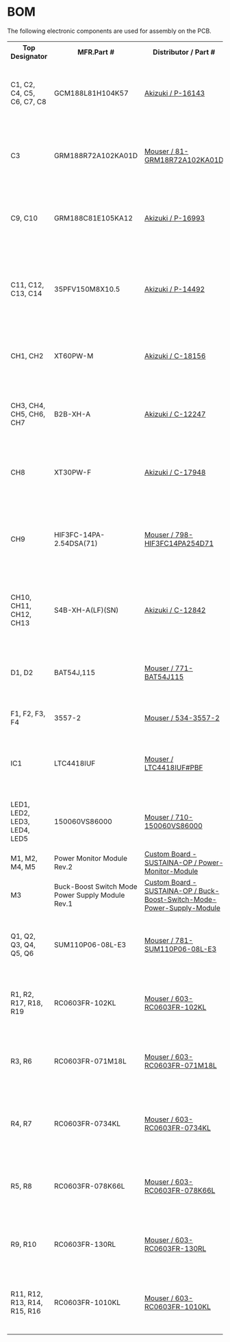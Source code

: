 <html lang="en">

<head>
	<meta charset="uft-8">
	<meta name="author" content="Masato Kubotera">
    <meta name="description" content="">
</head>

<body>
	<h1>BOM</h1>
        <p>
        The following electronic components are used for assembly on the PCB.
        <table>
                <tr>
                    <th>Top Designator</th>
                    <th>MFR.Part #</th>
                    <th>Distributor / Part #</th>
                    <th>Manufacturer</th>
                    <th>Part Detail</th>
                </tr>
                <tr>
                    <td>C1, C2, C4, C5, C6, C7, C8</td>
                    <td>GCM188L81H104K57</td>
                    <td><a href="https://akizukidenshi.com/catalog/g/gP-16143/">Akizuki / P-16143</a></td>
                    <td>Murata Electronics</td>
                    <td>Multilayer Ceramic Capacitor SMD 0.1uF 50V ±10% X8L 0603</td>
                </tr>
                <tr>
                    <td>C3</td>
                    <td>GRM188R72A102KA01D</td>
                    <td><a href="https://www.mouser.jp/ProductDetail/81-GRM18R72A102KA01D">Mouser / 81-GRM18R72A102KA01D</a></td>
                    <td>Murata Electronics</td>
                    <td>Multilayer Ceramic Capacitor SMD 1nF 100V ±10% X7R 0603</td>
                </tr>
                <tr>
                    <td>C9, C10</td>
                    <td>GRM188C81E105KA12</td>
                    <td><a href="https://akizukidenshi.com/catalog/g/gP-16993/">Akizuki / P-16993</a></td>
                    <td>Murata Electronics</td>
                    <td>Multilayer Ceramic Capacitor SMD 1uF 25V ±10% X6S 0603</td>
                </tr>
                <tr>
                    <td>C11, C12, C13, C14</td>
                    <td>35PFV150M8X10.5</td>
                    <td><a href="https://akizukidenshi.com/catalog/g/gP-14492/">Akizuki / P-14492</a></td>
                    <td>Rubycon</td>
                    <td>Aluminum Organic Polymer Capacitor SMD 150uF 35V 20% PFV AEC-Q200</td>
                </tr>
                <tr>
                    <td>CH1, CH2</td>
                    <td>XT60PW-M</td>
                    <td><a href="https://akizukidenshi.com/catalog/g/gC-18156/">Akizuki / C-18156</a></td>
                    <td><a href="https://www.china-amass.com/product/contain/1547q0bG8r4v98s7">Amass</a></td>
                    <td>High Current Board Connector - Male 35A 600V</td>
                </tr>
                <tr>
                    <td>CH3, CH4, CH5, CH6, CH7</td>
                    <td>B2B-XH-A</td>
                    <td><a href="https://akizukidenshi.com/catalog/g/gC-12247/">Akizuki / C-12247</a></td>
                    <td><a href="https://www.jst-mfg.com/product/pdf/eng/eXH.pdf">JST</a></td>
                    <td>XH Connector Header 2.5mm-pitch 2-position Top Entry</td>
                </tr>
                <tr>
                    <td>CH8</td>
                    <td>XT30PW-F</td>
                    <td><a href="https://akizukidenshi.com/catalog/g/gC-17948/">Akizuki / C-17948</a></td>
                    <td><a href="https://www.china-amass.com/product/contain/7U1GeR54529k3260">Amass</a></td>
                    <td>High Current Board Connector - Male 20A 500V</td>
                </tr>
                <tr>
                    <td>CH9</td>
                    <td>HIF3FC-14PA-2.54DSA(71)</td>
                    <td><a href="https://www.mouser.jp/ProductDetail/798-HIF3FC14PA254D71">Mouser / 798-HIF3FC14PA254D71</a></td>
                    <td>Hirose Connector</td>
                    <td>Low Profile Connector 2.54mm-pitch 14-position Straight Type Pin Header</td>
                </tr>
                <tr>
                    <td>CH10, CH11, CH12, CH13</td>
                    <td>S4B-XH-A(LF)(SN)</td>
                    <td><a href="https://akizukidenshi.com/catalog/g/gC-12842/">Akizuki / C-12842</a></td>
                    <td><a href="https://www.jst-mfg.com/product/pdf/eng/eXH.pdf">JST</a></td>
                    <td>XH Connector Header 2.5mm-pitch 4-position Side Entry</td>
                </tr>
                <tr>
                    <td>D1, D2</td>
                    <td>BAT54J,115</td>
                    <td><a href="https://www.mouser.jp/ProductDetail/771-BAT54J115">Mouser / 771-BAT54J115</a></td>
                    <td>Nexperia</td>
                    <td>Schottky barrier single diode SMD 30V 200mA SOD323F</td>
                </tr>
                <tr>
                    <td>F1, F2, F3, F4</td>
                    <td>3557-2</td>
                    <td><a href="https://www.mouser.jp/ProductDetail/534-3557-2">Mouser / 534-3557-2</a></td>
                    <td>Keystone Electronics</td>
                    <td>Fuse Holder 500V 30A</td>
                </tr>
                <tr>
                    <td>IC1</td>
                    <td>LTC4418IUF</td>
                    <td><a href="https://www.mouser.jp/ProductDetail/584-LTC4418IUFPBF">Mouser / LTC4418IUF#PBF</a></td>
                    <td><a href="https://www.analog.com/en/products/ltc4418.html">Analog Devices</a></td>
                    <td>Dual Channel Prioritized PowerPath Controller SMD QFN-20</td>
                </tr>
                <tr>
                    <td>LED1, LED2, LED3, LED4, LED5</td>
                    <td>150060VS86000</td>
                    <td><a href="https://www.mouser.jp/ProductDetail/710-150060VS86000">Mouser / 710-150060VS86000</a></td>
                    <td><a href="https://www.we-online.com/components/products/datasheet/150060VS86000.pdf">Wurth Elektronik</a></td>
                    <td>Standard LED SMD 2V 20mA GREEN 573nm 0603</td>
                </tr>
                <tr>
                    <td>M1, M2, M4, M5</td>
                    <td>Power Monitor Module Rev.2</td>
                    <td><a href="https://github.com/SUSTAINA-OP/Power-Monitor-Module">Custom Board - SUSTAINA-OP / Power-Monitor-Module</a></td>
                    <td>-</td>
                    <td></td>
                </tr>
                <tr>
                    <td>M3</td>
                    <td>Buck-Boost Switch Mode Power Supply Module Rev.1</td>
                    <td><a href="https://github.com/SUSTAINA-OP/Buck-Boost-Switch-Mode-Power-Supply-Module">Custom Board - SUSTAINA-OP / Buck-Boost-Switch-Mode-Power-Supply-Module</a></td>
                    <td>-</td>
                    <td></td>
                </tr>
                <tr>
                    <td>Q1, Q2, Q3, Q4, Q5, Q6</td>
                    <td>SUM110P06-08L-E3</td>
                    <td><a href="https://www.mouser.jp/ProductDetail/781-SUM110P06-08L-E3">Mouser / 781-SUM110P06-08L-E3</a></td>
                    <td>Vishay</td>
                    <td>P-channel MOSFET SMD 60V 110A 272W 8.0Ω TO-263-3</td>
                </tr>
                <tr>
                    <td>R1, R2, R17, R18, R19</td>
                    <td>RC0603FR-102KL</td>
                    <td><a href="https://www.mouser.jp/ProductDetail/603-RC0603FR-102KL">Mouser / 603-RC0603FR-102KL</a></td>
                    <td>YAGEO</td>
                    <td>Thick Film Resistor SMD 2kΩ 1/10W ±1% 0603</td>
                </tr>
                <tr>
                    <td>R3, R6</td>
                    <td>RC0603FR-071M18L</td>
                    <td><a href="https://www.mouser.jp/ProductDetail/603-RC0603FR-071M18L">Mouser / 603-RC0603FR-071M18L</a></td>
                    <td>YAGEO</td>
                    <td>Thick Film Resistor SMD 1180Ω 1/10W ±1% 0603</td>
                </tr>
                <tr>
                    <td>R4, R7</td>
                    <td>RC0603FR-0734KL</td>
                    <td><a href="https://www.mouser.jp/ProductDetail/603-RC0603FR-0734KL">Mouser / 603-RC0603FR-0734KL</a></td>
                    <td>YAGEO</td>
                    <td>Thick Film Resistor SMD 34kΩ 1/10W ±1% 0603</td>
                </tr>
                <tr>
                    <td>R5, R8</td>
                    <td>RC0603FR-078K66L</td>
                    <td><a href="https://www.mouser.jp/ProductDetail/603-RC0603FR-078K66L">Mouser / 603-RC0603FR-078K66L</a></td>
                    <td>YAGEO</td>
                    <td>Thick Film Resistor SMD 86.6kΩ 1/10W ±1% 0603</td>
                </tr>
                <tr>
                    <td>R9, R10</td>
                    <td>RC0603FR-130RL</td>
                    <td><a href="https://www.mouser.jp/ProductDetail/603-RC0603FR-130RL">Mouser / 603-RC0603FR-130RL</a></td>
                    <td>YAGEO</td>
                    <td>Thick Film Resistor SMD 0Ω 1/10W ±1% 0603</td>
                </tr>
                <tr>
                    <td>R11, R12, R13, R14, R15, R16</td>
                    <td>RC0603FR-1010KL</td>
                    <td><a href="https://www.mouser.jp/ProductDetail/603-RC0603FR-1010KL">Mouser / 603-RC0603FR-1010KL</a></td>
                    <td>YAGEO</td>
                    <td>Thick Film Resistor SMD 10kΩ 1/10W ±1% 0603</td>
                </tr>
            </table>
        </p>
</body>
</html>
